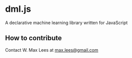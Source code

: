 # dml.js
A declarative machine learning library written for JavaScript

## How to contribute
Contact W. Max Lees at max.lees@gmail.com
